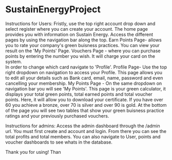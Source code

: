 # SustainEnergyProject
Instructions for Users:
Fristly, use the top right account drop down and select register where you can create your account.
The home page provides you with information on Sustain Energy.  Access the different pages by using the navigation bar along the top.
Earn Points Page- allows you to rate your company's green buisness practices.  You can view your result on the 'My Points' Page.
Vouchers Page - where you can purchase points by entering the number you wish.  It will charge your card on the system.  
                In order to change which card navigate to 'Profile'.
Profile Page- Use the top right dropdown on navigation to access your Profile.  This page allows you to edit all your details such as 
              Bank card, email, name, password and even cancelling your membership.
My Points Page - On the same dropdown on navigation bar you will see 'My Points'.  This page is your green calculator, it displays your 
              total green points, total earned points and total voucher points.
              Here, it will allow you to download your certificate.  If you have over 60 you achieve a bronze, over 70 is silver and over
              90 is gold.  At the bottom of the page you will see two tables that show your green buisness practice ratings and your previously 
              purchased vouchers.
              
Instructions for admins: 
Access the admin dashboard through the /admin url.  You must first create and account and login.  From there you can see the total profits
and total members.  You can also navigate to User, points and voucher dashboards to see whats in the database.

Thank you for using!
Than
                
